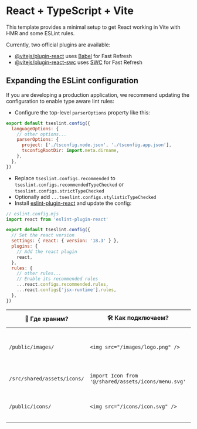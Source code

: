 # React + TypeScript + Vite

This template provides a minimal setup to get React working in Vite with HMR and some ESLint rules.

Currently, two official plugins are available:

- [@vitejs/plugin-react](https://github.com/vitejs/vite-plugin-react/blob/main/packages/plugin-react/README.md) uses [Babel](https://babeljs.io/) for Fast Refresh
- [@vitejs/plugin-react-swc](https://github.com/vitejs/vite-plugin-react-swc) uses [SWC](https://swc.rs/) for Fast Refresh

## Expanding the ESLint configuration

If you are developing a production application, we recommend updating the configuration to enable type aware lint rules:

- Configure the top-level `parserOptions` property like this:

```js
export default tseslint.config({
  languageOptions: {
    // other options...
    parserOptions: {
      project: ['./tsconfig.node.json', './tsconfig.app.json'],
      tsconfigRootDir: import.meta.dirname,
    },
  },
})
```

- Replace `tseslint.configs.recommended` to `tseslint.configs.recommendedTypeChecked` or `tseslint.configs.strictTypeChecked`
- Optionally add `...tseslint.configs.stylisticTypeChecked`
- Install [eslint-plugin-react](https://github.com/jsx-eslint/eslint-plugin-react) and update the config:

```js
// eslint.config.mjs
import react from 'eslint-plugin-react'

export default tseslint.config({
  // Set the react version
  settings: { react: { version: '18.3' } },
  plugins: {
    // Add the react plugin
    react,
  },
  rules: {
    // other rules...
    // Enable its recommended rules
    ...react.configs.recommended.rules,
    ...react.configs['jsx-runtime'].rules,
  },
})
```
<table>
    <thead>
        <tr>
            <th>📂 Где храним?</th>
            <th>🛠 Как подключаем?</th>
            <th>📌 Когда использовать?</th>
        </tr>
    </thead>
    <tbody>
        <tr>
            <td><code>/public/images/</code></td>
            <td><pre><code>&lt;img src="/images/logo.png" /&gt;</code></pre></td>
            <td>Обычные картинки (JPG, PNG, статические SVG)</td>
        </tr>
        <tr>
            <td><code>/src/shared/assets/icons/</code></td>
            <td><pre><code>import Icon from '@/shared/assets/icons/menu.svg'
</code></pre></td>
            <td>Когда нужен SVG как React-компонент</td>
        </tr>
        <tr>
            <td><code>/public/icons/</code></td>
            <td><pre><code>&lt;img src="/icons/icon.svg" /&gt;</code></pre></td>
            <td>Когда SVG не нужно стилизовать в коде</td>
        </tr>
    </tbody>
</table>
